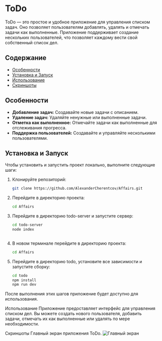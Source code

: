 # ToDo

ToDo — это простое и удобное приложение для управления списком задач. Оно позволяет пользователям добавлять, удалять и отмечать задачи как выполненные. Приложение поддерживает создание нескольких пользователей, что позволяет каждому вести свой собственный список дел.

## Содержание
- [Особенности](#особенности)
- [Установка и Запуск](#установка-и-запуск)
- [Использование](#использование)
- [Скриншоты](#скриншоты)

## Особенности

- **Добавление задач:** Создавайте новые задачи с описанием.
- **Удаление задач:** Удаляйте ненужные или выполненные задачи.
- **Отметка как выполненное:** Отмечайте задачи как выполненные для отслеживания прогресса.
- **Поддержка пользователей:** Создавайте и управляйте несколькими пользователями.

## Установка и Запуск

Чтобы установить и запустить проект локально, выполните следующие шаги:

1. Клонируйте репозиторий:
   ```bash
   git clone https://github.com/AlexanderCherentcov/Affairs.git

2. Перейдите в директорию проекта:
   ```bash
   cd Affairs

3. Перейдите в директорию todo-server и запустите сервер:
   ```bash
   cd todo-server
   node index
 
4. В новом терминале перейдите в директорию проекта:
   ```bash
   cd Affairs

5. Перейдите в директорию todo, установите все зависимости и запустите сборку:
   ```bash
   cd todo
   npm install
   npm run dev

После выполнения этих шагов приложение будет доступно для использования.

Использование
Приложение предоставляет интерфейс для управления списком дел. Вы можете создать нового пользователя, добавить задачи, отмечать их как выполненные или удалять по мере необходимости.

Скриншоты
Главный экран приложения ToDo.
![Главный экран](./screenshots/ToDo.jpg)


